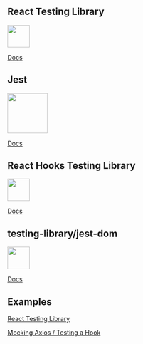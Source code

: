 ## React Testing Library 
<img src="https://testing-library.com/img/octopus-128x128.png" width="50">

[Docs](https://testing-library.com/docs/react-testing-library/intro)

## Jest 
<img src="https://jestjs.io/img/jest.svg" width="90">

[Docs](https://jestjs.io/docs/en/tutorial-react)

## React Hooks Testing Library
<img src="https://react-hooks-testing-library.com/public/ram.png" width="50">

[Docs](https://react-hooks-testing-library.com/usage/basic-hooks)

## testing-library/jest-dom
<img src="https://raw.githubusercontent.com/testing-library/jest-dom/master/other/owl.png" width="50">

[Docs](https://www.npmjs.com/package/@testing-library/jest-dom#table-of-contents)

## Examples
[React Testing Library](https://github.com/kentcdodds/react-testing-library-course/tree/master/src/__tests__)

[Mocking Axios / Testing a Hook](https://github.com/simoneb/axios-hooks/blob/master/src/index.test.js)

